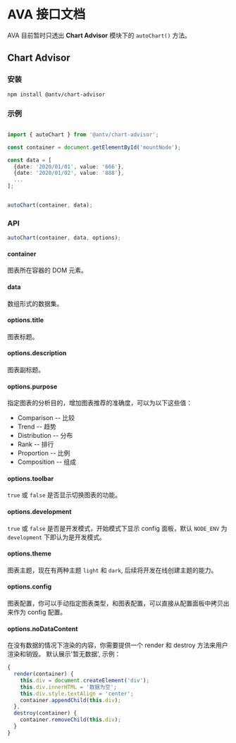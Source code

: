 # AVA 接口文档

AVA 目前暂时只透出 **Chart Advisor** 模块下的 `autoChart()` 方法。

## Chart Advisor

### 安装

```shell
npm install @antv/chart-advisor
```

### 示例

```typescript

import { autoChart } from '@antv/chart-advisor';

const container = document.getElementById('mountNode');

const data = [
  {date: '2020/01/01', value: '666'},
  {date: '2020/01/02', value: '888'},
  ...
];


autoChart(container, data);
```

### API

```typescript
autoChart(container, data, options);
```

#### container

图表所在容器的 DOM 元素。

#### data

数组形式的数据集。

#### options.title

图表标题。

#### options.description

图表副标题。

#### options.purpose

指定图表的分析目的，增加图表推荐的准确度，可以为以下这些值：

- Comparison -- 比较
- Trend -- 趋势
- Distribution -- 分布
- Rank -- 排行
- Proportion -- 比例
- Composition -- 组成

#### options.toolbar

`true` 或 `false` 是否显示切换图表的功能。

#### options.development

`true` 或 `false` 是否是开发模式，开始模式下显示 config 面板，默认 `NODE_ENV` 为 `development` 下即认为是开发模式。

#### options.theme

图表主题，现在有两种主题 `light` 和 `dark`, 后续将开发在线创建主题的能力。

#### options.config

图表配置，你可以手动指定图表类型，和图表配置，可以直接从配置面板中拷贝出来作为 config 配置。

#### options.noDataContent

在没有数据的情况下渲染的内容，你需要提供一个 render 和 destroy 方法来用户渲染和销毁。 默认展示'暂无数据', 示例：

```typescript
{
  render(container) {
    this.div = document.createElement('div');
    this.div.innerHTML = '数据为空';
    this.div.style.textAlign = 'center';
    container.appendChild(this.div);
  },
  destroy(container) {
    container.removeChild(this.div);
  }
}
```
